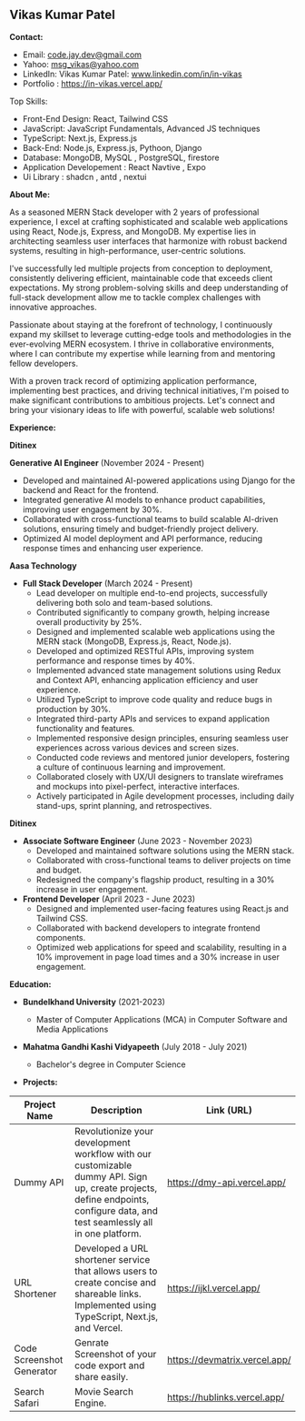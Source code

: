 

##  Vikas Kumar Patel

**Contact:**

* Email: code.jay.dev@gmail.com
* Yahoo: msg_vikas@yahoo.com
* LinkedIn: Vikas Kumar Patel: www.linkedin.com/in/in-vikas <invalid URL removed>
* Portfolio : https://in-vikas.vercel.app/

Top Skills:
* Front-End Design: React, Tailwind CSS
* JavaScript: JavaScript Fundamentals, Advanced JS techniques
* TypeScript: Next.js, Express.js
* Back-End: Node.js, Express.js, Pythoon, Django
* Database: MongoDB, MySQL , PostgreSQL, firestore
* Application Developement : React Navtive , Expo
* Ui Library : shadcn , antd , nextui 
  
**About Me:**


As a seasoned MERN Stack developer with 2 years of professional experience, I excel at crafting sophisticated and scalable web applications using React, Node.js, Express, and MongoDB. My expertise lies in architecting seamless user interfaces that harmonize with robust backend systems, resulting in high-performance, user-centric solutions.

I've successfully led multiple projects from conception to deployment, consistently delivering efficient, maintainable code that exceeds client expectations. My strong problem-solving skills and deep understanding of full-stack development allow me to tackle complex challenges with innovative approaches.

Passionate about staying at the forefront of technology, I continuously expand my skillset to leverage cutting-edge tools and methodologies in the ever-evolving MERN ecosystem. I thrive in collaborative environments, where I can contribute my expertise while learning from and mentoring fellow developers.

With a proven track record of optimizing application performance, implementing best practices, and driving technical initiatives, I'm poised to make significant contributions to ambitious projects. Let's connect and bring your visionary ideas to life with powerful, scalable web solutions!


**Experience:**


**Ditinex**

**Generative AI Engineer** (November 2024 - Present)  
- Developed and maintained AI-powered applications using Django for the backend and React for the frontend.  
- Integrated generative AI models to enhance product capabilities, improving user engagement by 30%.  
- Collaborated with cross-functional teams to build scalable AI-driven solutions, ensuring timely and budget-friendly project delivery.  
- Optimized AI model deployment and API performance, reducing response times and enhancing user experience.

**Aasa Technology**

* **Full Stack Developer** (March 2024 - Present)
    * Lead developer on multiple end-to-end projects, successfully delivering both solo and team-based solutions.
    * Contributed significantly to company growth, helping increase overall productivity by 25%.
    * Designed and implemented scalable web applications using the MERN stack (MongoDB, Express.js, React, Node.js).
    * Developed and optimized RESTful APIs, improving system performance and response times by 40%.
    * Implemented advanced state management solutions using Redux and Context API, enhancing application efficiency and user experience.
    * Utilized TypeScript to improve code quality and reduce bugs in production by 30%.
    * Integrated third-party APIs and services to expand application functionality and features.
    * Implemented responsive design principles, ensuring seamless user experiences across various devices and screen sizes.
    * Conducted code reviews and mentored junior developers, fostering a culture of continuous learning and improvement.
    * Collaborated closely with UX/UI designers to translate wireframes and mockups into pixel-perfect, interactive interfaces.
    * Actively participated in Agile development processes, including daily stand-ups, sprint planning, and retrospectives.


**Ditinex**

* **Associate Software Engineer** (June 2023 - November 2023)
    * Developed and maintained software solutions using the MERN stack.
    * Collaborated with cross-functional teams to deliver projects on time and budget.
    * Redesigned the company's flagship product, resulting in a 30% increase in user engagement.
* **Frontend Developer** (April 2023 - June 2023)
    * Designed and implemented user-facing features using React.js and Tailwind CSS.
    * Collaborated with backend developers to integrate frontend components.
    * Optimized web applications for speed and scalability, resulting in a 10% improvement in page load times and a 30% increase in user engagement.

**Education:**

* **Bundelkhand University** (2021-2023)
    * Master of Computer Applications (MCA) in Computer Software and Media Applications
* **Mahatma Gandhi Kashi Vidyapeeth** (July 2018 - July 2021)
    * Bachelor's degree in Computer Science
 
* **Projects:**

| Project Name | Description | Link (URL) 
|---|---|---|
| Dummy API | Revolutionize your development workflow with our customizable dummy API. Sign up, create projects, define endpoints, configure data, and test seamlessly all in one platform. |https://dmy-api.vercel.app/ 
| URL Shortener | Developed a URL shortener service that allows users to create concise and shareable links. Implemented using TypeScript, Next.js, and Vercel. | https://ijkl.vercel.app/
| Code Screenshot Generator |Genrate Screenshot of your code export and share easily. | https://devmatrix.vercel.app/ 
|Search Safari | Movie Search Engine. | https://hublinks.vercel.app/ 


